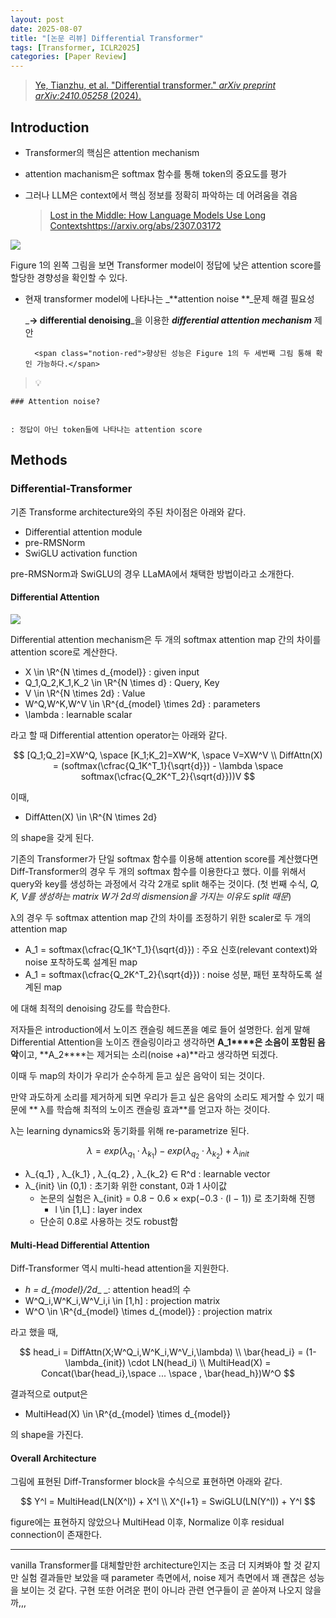 ```yaml
---
layout: post
date: 2025-08-07
title: "[논문 리뷰] Differential Transformer"
tags: [Transformer, ICLR2025]
categories: [Paper Review]
---
```


> [Ye, Tianzhu, et al. "Differential transformer." ](https://arxiv.org/abs/2410.05258)[_arXiv preprint arXiv:2410.05258_](https://arxiv.org/abs/2410.05258)[ (2024).](https://arxiv.org/abs/2410.05258)



## Introduction

- Transformer의 핵심은 attention mechanism
- attention machanism은 softmax 함수를 통해 token의 중요도를 평가
- 그러나 LLM은 context에서 핵심 정보를 정확히 파악하는 데 어려움을 겪음

	> [Lost in the Middle: How Language Models Use Long Contextshttps://arxiv.org/abs/2307.03172](https://arxiv.org/abs/2307.03172)


![](https://prod-files-secure.s3.us-west-2.amazonaws.com/542b861c-36a8-4051-84e5-8804b6728dba/9083ea56-691a-4752-ae26-47f403431ac8/image.png?X-Amz-Algorithm=AWS4-HMAC-SHA256&X-Amz-Content-Sha256=UNSIGNED-PAYLOAD&X-Amz-Credential=ASIAZI2LB46654LS2UDI%2F20250809%2Fus-west-2%2Fs3%2Faws4_request&X-Amz-Date=20250809T220047Z&X-Amz-Expires=3600&X-Amz-Security-Token=IQoJb3JpZ2luX2VjEI3%2F%2F%2F%2F%2F%2F%2F%2F%2F%2FwEaCXVzLXdlc3QtMiJGMEQCIHfGS7bHWtA53nqAZMjBXf%2BWUztYX7FnAAl%2BXzKyEcaRAiAeKMbWlkLpEy2BKPbz9t8ufLO%2FZRHU7ZNE2UJ6cRb3WSqIBAjG%2F%2F%2F%2F%2F%2F%2F%2F%2F%2F8BEAAaDDYzNzQyMzE4MzgwNSIMnoUcNM2QVjvoQnGkKtwDxjhbYOHLgWTJ1%2Br%2FTv6JjtlFdduuYNhUl%2BE0dZL%2BRaJCKT1nZSudZUVv675bHcKokpsuv0i8JUIgCexz%2BM23q9j3S0L3CLlKkR5NpL34H5QDeDtxfInVaYH50d%2Fajt5vtSmHwMCXJ2rm7BwHjT9Wk5Xqp24wbMcmZwlTUR6gr7WizF%2BkaL4iQ%2FfyWkeu0wnP8bWXujx3ZSxM5OMnkn95FvIX1Gp77MnIm7wlSQzR6oRYdIcSRKR9gYlf0UZmOgqhyYfQnpeViB9lJF9M%2BMzJZfMnp9VSit9BekXnKEB%2FaRkMF5GLYfGBWfsnKEU%2BEiYTZPUqYyG5AHHxxc%2F52zQHP6tXAK2NNe03lOITpRYeLvSI1F6JTSIqLruQ074I%2FKhDmMozqYEmS3fp12JL8jDuuoSF23%2FOPC3EWeVWOHonVKBZoOC2yGKQ7gIbSjTsv%2FfOtZFq1AmTeRADV0sSv1R%2FhGBrFsvw36dQgDxC%2BZnftts6pl%2B6BGJ3jed2gG3QFoIe9ugkggagiW2ul4eCbQc1%2BCuAo1pYWk%2BscInqvob0%2FGUW%2FIlTJk4axqfUijW8xP7tpTLwWuNKulm8SO%2B7KhQPDDut%2F%2BC%2FpBgXIPIvvQAWeQDooEhLfuvOC8Q5masw5PHexAY6pgEmdtA%2FUNQm3ag6hDbeuYA2fNvKpc%2FrcccVgybKhmECDU%2FbismoDsuqnJXs11uGukxksGXMpO16Hp3YOb0bCHnXHRt%2FDpW4574mQfmtwICLPR9wUOTy85eA3jFvkfTeJfDGlhWs0KvxwoiwavEDnKiqi101HY%2FeZOcFD8jhLzjER87GHAO%2F8HBc4aK0XtvZUqik%2FqTLaOqOoLE8cc87YwhGhZyAGjZ9&X-Amz-Signature=4b36ba9cc9a4ec61b654b014f80639429f7b7d885b7d56f916c3cbea57e5afe8&X-Amz-SignedHeaders=host&x-amz-checksum-mode=ENABLED&x-id=GetObject)


Figure 1의 왼쪽 그림을 보면 Transformer model이 정답에 낮은 attention score를 할당한 경향성을 확인할 수 있다.

- 현재 transformer model에 나타나는 _**attention noise **_문제 해결 필요성

	_**→ differential denoising**_을 이용한 _**differential attention mechanism**_ 제안


		<span class="notion-red">향상된 성능은 Figure 1의 두 세번째 그림 통해 확인 가능하다.</span>


> 💡 


	### Attention noise?


	: 정답이 아닌 token들에 나타나는 attention score



## Methods



### Differential-Transformer


기존 Transforme architecture와의 주된 차이점은 아래와 같다.

- Differential attention module
- pre-RMSNorm
- SwiGLU activation function

pre-RMSNorm과 SwiGLU의 경우 LLaMA에서 채택한 방법이라고 소개한다.



#### Differential Attention


![](https://prod-files-secure.s3.us-west-2.amazonaws.com/542b861c-36a8-4051-84e5-8804b6728dba/116d70b2-1963-4810-9167-f4c7d8a06e8f/image.png?X-Amz-Algorithm=AWS4-HMAC-SHA256&X-Amz-Content-Sha256=UNSIGNED-PAYLOAD&X-Amz-Credential=ASIAZI2LB46654LS2UDI%2F20250809%2Fus-west-2%2Fs3%2Faws4_request&X-Amz-Date=20250809T220047Z&X-Amz-Expires=3600&X-Amz-Security-Token=IQoJb3JpZ2luX2VjEI3%2F%2F%2F%2F%2F%2F%2F%2F%2F%2FwEaCXVzLXdlc3QtMiJGMEQCIHfGS7bHWtA53nqAZMjBXf%2BWUztYX7FnAAl%2BXzKyEcaRAiAeKMbWlkLpEy2BKPbz9t8ufLO%2FZRHU7ZNE2UJ6cRb3WSqIBAjG%2F%2F%2F%2F%2F%2F%2F%2F%2F%2F8BEAAaDDYzNzQyMzE4MzgwNSIMnoUcNM2QVjvoQnGkKtwDxjhbYOHLgWTJ1%2Br%2FTv6JjtlFdduuYNhUl%2BE0dZL%2BRaJCKT1nZSudZUVv675bHcKokpsuv0i8JUIgCexz%2BM23q9j3S0L3CLlKkR5NpL34H5QDeDtxfInVaYH50d%2Fajt5vtSmHwMCXJ2rm7BwHjT9Wk5Xqp24wbMcmZwlTUR6gr7WizF%2BkaL4iQ%2FfyWkeu0wnP8bWXujx3ZSxM5OMnkn95FvIX1Gp77MnIm7wlSQzR6oRYdIcSRKR9gYlf0UZmOgqhyYfQnpeViB9lJF9M%2BMzJZfMnp9VSit9BekXnKEB%2FaRkMF5GLYfGBWfsnKEU%2BEiYTZPUqYyG5AHHxxc%2F52zQHP6tXAK2NNe03lOITpRYeLvSI1F6JTSIqLruQ074I%2FKhDmMozqYEmS3fp12JL8jDuuoSF23%2FOPC3EWeVWOHonVKBZoOC2yGKQ7gIbSjTsv%2FfOtZFq1AmTeRADV0sSv1R%2FhGBrFsvw36dQgDxC%2BZnftts6pl%2B6BGJ3jed2gG3QFoIe9ugkggagiW2ul4eCbQc1%2BCuAo1pYWk%2BscInqvob0%2FGUW%2FIlTJk4axqfUijW8xP7tpTLwWuNKulm8SO%2B7KhQPDDut%2F%2BC%2FpBgXIPIvvQAWeQDooEhLfuvOC8Q5masw5PHexAY6pgEmdtA%2FUNQm3ag6hDbeuYA2fNvKpc%2FrcccVgybKhmECDU%2FbismoDsuqnJXs11uGukxksGXMpO16Hp3YOb0bCHnXHRt%2FDpW4574mQfmtwICLPR9wUOTy85eA3jFvkfTeJfDGlhWs0KvxwoiwavEDnKiqi101HY%2FeZOcFD8jhLzjER87GHAO%2F8HBc4aK0XtvZUqik%2FqTLaOqOoLE8cc87YwhGhZyAGjZ9&X-Amz-Signature=43c6e7dc56a0d33a6c5a245dd67fec07331786dfeed913ebff1ed50e5d5b2460&X-Amz-SignedHeaders=host&x-amz-checksum-mode=ENABLED&x-id=GetObject)


Differential attention mechanism은 두 개의 softmax attention map 간의 차이를 attention score로 계산한다.

- X \in \R^{N \times d\_{model}} : given input
- Q\_1,Q\_2,K\_1,K\_2 \in \R^{N \times d} : Query, Key
- V \in \R^{N \times 2d} : Value
- W^Q,W^K,W^V \in \R^{d\_{model} \times 2d} : parameters
- \lambda : learnable scalar

라고 할 때 Differential attention operator는 아래와 같다.


$$
[Q_1;Q_2]=XW^Q, \space [K_1;K_2]=XW^K, \space V=XW^V \\
DiffAttn(X) = (softmax(\cfrac{Q_1K^T_1}{\sqrt{d}}) - \lambda \space softmax(\cfrac{Q_2K^T_2}{\sqrt{d}}))V
$$


이때,

- DiffAtten(X) \in \R^{N \times 2d}

의 shape을 갖게 된다.


기존의 Transformer가 단일 softmax 함수를 이용해 attention score를 계산했다면 Diff-Transformer의 경우 두 개의 softmax 함수를 이용한다고 했다. 이를 위해서 query와 key를 생성하는 과정에서 각각 2개로 split 해주는 것이다. <span class="notion-red">(첫 번째 수식, </span><span class="notion-red">_Q, K, V를 생성하는 matrix W가 2d의 dismension을 가지는 이유도 split 때문_</span><span class="notion-red">)</span>


 λ의 경우 두 softmax attention map 간의 차이를 조정하기 위한 scaler로 두 개의 attention map

- A\_1 = softmax(\cfrac{Q\_1K^T\_1}{\sqrt{d}}) : 주요 신호(relevant context)와 noise 포착하도록 설계된 map
- A\_1 = softmax(\cfrac{Q\_2K^T\_2}{\sqrt{d}}) : noise 성분, 패턴 포착하도록 설계된 map 

에 대해 최적의 denoising 강도를 학습한다.


저자들은 introduction에서 노이즈 캔슬링 헤드폰을 예로 들어 설명한다. 쉽게 말해 Differential Attention을 노이즈 캔슬링이라고 생각하면 **A\_1****은 소음이 포함된 음악**이고, **A\_2****는 제거되는 소리(noise +a)**라고 생각하면 되겠다. 


이때 두 map의 차이가 우리가 순수하게 듣고 싶은 음악이 되는 것이다. 


만약 과도하게 소리를 제거하게 되면 우리가 듣고 싶은 음악의 소리도 제거할 수 있기 때문에 ** λ를 학습해 최적의 노이즈 캔슬링 효과**를 얻고자 하는 것이다.


λ는 learning dynamics와 동기화를 위해 re-parametrize 된다.


$$
\lambda = exp(\lambda_{q_1} \cdot \lambda_{k_1}) - exp(\lambda_{q_2} \cdot \lambda_{k_2}) + \lambda_{init}
$$

- λ\_{q\_1} , λ\_{k\_1} , λ\_{q\_2} , λ\_{k\_2} ∈ R^d : learnable vector
- λ\_{init} \in (0,1) : 초기화 위한 constant, 0과 1 사이값
	- 논문의 실험은 λ\_{init} = 0.8 − 0.6 × exp(−0.3 · (l − 1)) 로 초기화해 진행
		- l \in [1,L] : layer index
	- 단순히 0.8로 사용하는 것도 robust함


#### **Multi-Head Differential Attention**


Diff-Transformer 역시 multi-head attention을 지원한다.

- _h = d\_{model}/2d__ _: attention head의 수
- W^Q\_i,W^K\_i,W^V\_i,i \in [1,h] : projection matrix
- W^O \in \R^{d\_{model} \times d\_{model}} : projection matrix

라고 했을 때,


$$
head_i = DiffAttn(X;W^Q_i,W^K_i,W^V_i,\lambda) \\
\bar{head_i} = (1-\lambda_{init}) \cdot LN(head_i) \\
MultiHead(X) = Concat(\bar{head_i},\space ... \space , \bar{head_h})W^O
$$


결과적으로 output은

- MultiHead(X) \in \R^{d\_{model} \times d\_{model}}

의 shape을 가진다.



#### Overall Architecture


그림에 표현된 Diff-Transformer block을 수식으로 표현하면 아래와 같다.


$$
Y^l = MultiHead(LN(X^l)) + X^l \\
X^{l+1} = SwiGLU(LN(Y^l)) + Y^l
$$


figure에는 표현하지 않았으나 MultiHead 이후, Normalize 이후 residual connection이 존재한다.


---


vanilla Transformer를 대체할만한 architecture인지는 조금 더 지켜봐야 할 것 같지만 실험 결과들만 보았을 때 parameter 측면에서, noise 제거 측면에서 꽤 괜찮은 성능을 보이는 것 같다. 구현 또한 어려운 편이 아니라 관련 연구들이 곧 쏟아져 나오지 않을까,,,

